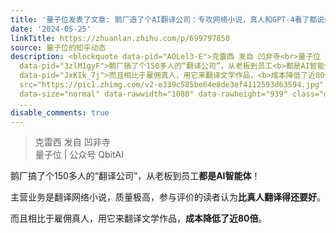 ```yaml
---
title: '量子位发表了文章: 鹅厂造了个AI翻译公司：专攻网络小说，真人和GPT-4看了都说好'
date: '2024-05-25'
linkTitle: https://zhuanlan.zhihu.com/p/699797850
source: 量子位的知乎动态
description: <blockquote data-pid="AOLel3-E">克雷西 发自 凹非寺<br>量子位 | 公众号 QbitAI</blockquote><p
  data-pid="3zlM1gyF">鹅厂搞了个150多人的“翻译公司”，从老板到员工<b>都是AI智能体</b>！</p><p data-pid="xTyzI_A0">主营业务是翻译网络小说，质量极高，参与评价的读者认为<b>比真人翻译得还要好</b>。</p><p
  data-pid="JxKIk_7j">而且相比于雇佣真人，用它来翻译文学作品，<b>成本降低了近80倍</b>。</p><figure data-size="normal"><img
  src="https://pic1.zhimg.com/v2-e339c585be64e8de3ef4112593d63594.jpg" data-caption=""
  data-size="normal" data-rawwidth="1080" data-rawheight="939" class="origin_image
  ...
disable_comments: true
---
```

<blockquote data-pid="AOLel3-E">克雷西 发自 凹非寺<br>量子位 | 公众号 QbitAI</blockquote><p data-pid="3zlM1gyF">鹅厂搞了个150多人的“翻译公司”，从老板到员工<b>都是AI智能体</b>！</p><p data-pid="xTyzI_A0">主营业务是翻译网络小说，质量极高，参与评价的读者认为<b>比真人翻译得还要好</b>。</p><p data-pid="JxKIk_7j">而且相比于雇佣真人，用它来翻译文学作品，<b>成本降低了近80倍</b>。</p><figure data-size="normal"><img src="https://pic1.zhimg.com/v2-e339c585be64e8de3ef4112593d63594.jpg" data-caption="" data-size="normal" data-rawwidth="1080" data-rawheight="939" class="origin_image ...